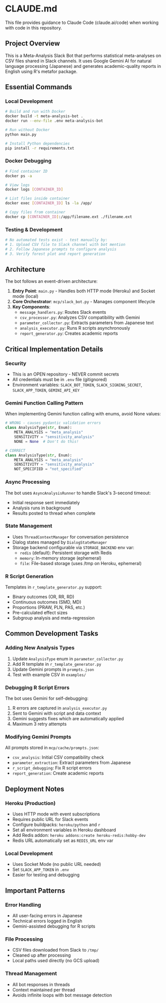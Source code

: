 # CLAUDE.md

This file provides guidance to Claude Code (claude.ai/code) when working with code in this repository.

## Project Overview

This is a Meta-Analysis Slack Bot that performs statistical meta-analyses on CSV files shared in Slack channels. It uses Google Gemini AI for natural language processing (Japanese) and generates academic-quality reports in English using R's metafor package.

## Essential Commands

### Local Development
```bash
# Build and run with Docker
docker build -t meta-analysis-bot .
docker run --env-file .env meta-analysis-bot

# Run without Docker
python main.py

# Install Python dependencies
pip install -r requirements.txt
```

### Docker Debugging
```bash
# Find container ID
docker ps -a

# View logs
docker logs [CONTAINER_ID]

# List files inside container
docker exec [CONTAINER_ID] ls -la /app/

# Copy files from container
docker cp [CONTAINER_ID]:/app/filename.ext ./filename.ext
```

### Testing & Development
```bash
# No automated tests exist - test manually by:
# 1. Upload CSV file to Slack channel with bot mention
# 2. Follow Japanese prompts to configure analysis
# 3. Verify forest plot and report generation
```

## Architecture

The bot follows an event-driven architecture:

1. **Entry Point**: `main.py` - Handles both HTTP mode (Heroku) and Socket mode (local)
2. **Core Orchestrator**: `mcp/slack_bot.py` - Manages component lifecycle
3. **Key Components**:
   - `message_handlers.py`: Routes Slack events
   - `csv_processor.py`: Analyzes CSV compatibility with Gemini
   - `parameter_collector.py`: Extracts parameters from Japanese text
   - `analysis_executor.py`: Runs R scripts asynchronously
   - `report_generator.py`: Creates academic reports

## Critical Implementation Details

### Security
- This is an OPEN repository - NEVER commit secrets
- All credentials must be in `.env` file (gitignored)
- Environment variables: `SLACK_BOT_TOKEN`, `SLACK_SIGNING_SECRET`, `SLACK_APP_TOKEN`, `GEMINI_API_KEY`

### Gemini Function Calling Pattern
When implementing Gemini function calling with enums, avoid None values:
```python
# WRONG - causes pydantic validation errors
class AnalysisType(str, Enum):
    META_ANALYSIS = "meta_analysis"
    SENSITIVITY = "sensitivity_analysis"
    NONE = None  # Don't do this!

# CORRECT
class AnalysisType(str, Enum):
    META_ANALYSIS = "meta_analysis"
    SENSITIVITY = "sensitivity_analysis"
    NOT_SPECIFIED = "not_specified"
```

### Async Processing
The bot uses `AsyncAnalysisRunner` to handle Slack's 3-second timeout:
- Initial response sent immediately
- Analysis runs in background
- Results posted to thread when complete

### State Management
- Uses `ThreadContextManager` for conversation persistence
- Dialog states managed by `DialogStateManager`
- Storage backend configurable via `STORAGE_BACKEND` env var:
  - `redis` (default): Persistent storage with Redis
  - `memory`: In-memory storage (ephemeral)
  - `file`: File-based storage (uses /tmp on Heroku, ephemeral)

### R Script Generation
Templates in `r_template_generator.py` support:
- Binary outcomes (OR, RR, RD)
- Continuous outcomes (SMD, MD)
- Proportions (PRAW, PLN, PAS, etc.)
- Pre-calculated effect sizes
- Subgroup analysis and meta-regression

## Common Development Tasks

### Adding New Analysis Types
1. Update `AnalysisType` enum in `parameter_collector.py`
2. Add R template in `r_template_generator.py`
3. Update Gemini prompts in `prompts.json`
4. Test with example CSV in `examples/`

### Debugging R Script Errors
The bot uses Gemini for self-debugging:
1. R errors are captured in `analysis_executor.py`
2. Sent to Gemini with script and data context
3. Gemini suggests fixes which are automatically applied
4. Maximum 3 retry attempts

### Modifying Gemini Prompts
All prompts stored in `mcp/cache/prompts.json`:
- `csv_analysis`: Initial CSV compatibility check
- `parameter_extraction`: Extract parameters from Japanese
- `r_script_debugging`: Fix R script errors
- `report_generation`: Create academic reports

## Deployment Notes

### Heroku (Production)
- Uses HTTP mode with event subscriptions
- Requires public URL for Slack events
- Configure buildpacks: `heroku/python` and `r`
- Set all environment variables in Heroku dashboard
- Add Redis addon: `heroku addons:create heroku-redis:hobby-dev`
- Redis URL automatically set as `REDIS_URL` env var

### Local Development
- Uses Socket Mode (no public URL needed)
- Set `SLACK_APP_TOKEN` in `.env`
- Easier for testing and debugging

## Important Patterns

### Error Handling
- All user-facing errors in Japanese
- Technical errors logged in English
- Gemini-assisted debugging for R scripts

### File Processing
- CSV files downloaded from Slack to `/tmp/`
- Cleaned up after processing
- Local paths used directly (no GCS upload)

### Thread Management
- All bot responses in threads
- Context maintained per thread
- Avoids infinite loops with bot message detection